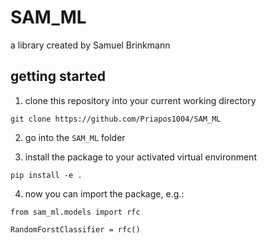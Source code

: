 # SAM_ML
a library created by Samuel Brinkmann

## getting started

1. clone this repository into your current working directory

```
git clone https://github.com/Priapos1004/SAM_ML
```

2. go into the `SAM_ML` folder

3. install the package to your activated virtual environment

```
pip install -e .
```

4. now you can import the package, e.g.:

```
from sam_ml.models import rfc

RandomForstClassifier = rfc()
```
